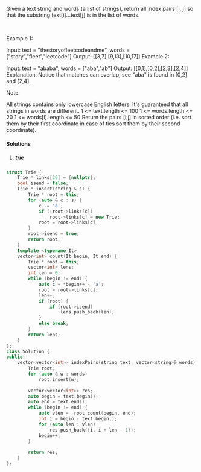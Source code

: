 Given a text string and words (a list of strings), return all index pairs [i, j] so that the substring text[i]...text[j] is in the list of words.

 

Example 1:

Input: text = "thestoryofleetcodeandme", words = ["story","fleet","leetcode"]
Output: [[3,7],[9,13],[10,17]]
Example 2:

Input: text = "ababa", words = ["aba","ab"]
Output: [[0,1],[0,2],[2,3],[2,4]]
Explanation: 
Notice that matches can overlap, see "aba" is found in [0,2] and [2,4].
 

Note:

All strings contains only lowercase English letters.
It's guaranteed that all strings in words are different.
1 <= text.length <= 100
1 <= words.length <= 20
1 <= words[i].length <= 50
Return the pairs [i,j] in sorted order (i.e. sort them by their first coordinate in case of ties sort them by their second coordinate).

#### Solutions

1. ##### trie

```cpp
struct Trie {
    Trie * links[26] = {nullptr};
    bool isend = false;
    Trie * insert(string & s) {
        Trie * root = this;
        for (auto & c : s) {
            c -= 'a';
            if (!root->links[c])
                root->links[c] = new Trie;
            root = root->links[c];
        }
        root->isend = true;
        return root;
    }
    template <typename It>
    vector<int> count(It begin, It end) {
        Trie * root = this;
        vector<int> lens;
        int len = 0;
        while (begin != end) {
            auto c = *begin++ - 'a';
            root = root->links[c];
            len++;
            if (root) {
                if (root->isend)
                    lens.push_back(len);
            }
            else break;
        }
        return lens;
    }
};
class Solution {
public:
    vector<vector<int>> indexPairs(string text, vector<string>& words) {
        Trie root;
        for (auto & w : words)
            root.insert(w);
        
        vector<vector<int>> res;
        auto begin = text.begin();
        auto end = text.end();
        while (begin != end) {
            auto vlen =  root.count(begin, end);
            int i = begin - text.begin();
            for (auto len : vlen)
                res.push_back({i, i + len - 1});
            begin++;
        }
        
        return res;
    }
};
```